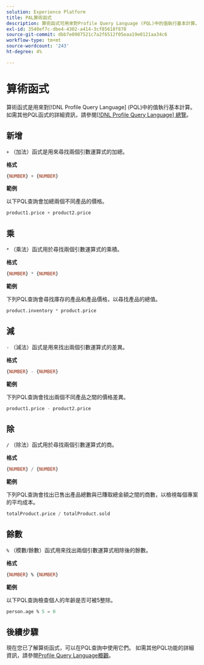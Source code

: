 ```yaml
---
solution: Experience Platform
title: PAL算術函式
description: 算術函式可用來對Profile Query Language (PQL)中的值執行基本計算。
exl-id: 3540ef7c-dbe4-4302-a414-3cf85618f870
source-git-commit: dbb7e0987521c7a2f6512f05eaa19e0121aa34c6
workflow-type: tm+mt
source-wordcount: '243'
ht-degree: 4%

---
```


# 算術函式

算術函式是用來對[!DNL Profile Query Language] (PQL)中的值執行基本計算。 如需其他PQL函式的詳細資訊，請參閱[[!DNL Profile Query Language] 總覽](./overview.md)。

## 新增

`+` （加法）函式是用來尋找兩個引數運算式的加總。

**格式**

```sql
{NUMBER} + {NUMBER}
```

**範例**

以下PQL查詢會加總兩個不同產品的價格。

```sql
product1.price + product2.price
```

## 乘

`*` （乘法）函式用於尋找兩個引數運算式的乘積。

**格式**

```sql
{NUMBER} * {NUMBER}
```

**範例**

下列PQL查詢會尋找庫存的產品和產品價格，以尋找產品的總值。

```sql
product.inventory * product.price
```

## 減

`-` （減法）函式是用來找出兩個引數運算式的差異。

**格式**

```sql
{NUMBER} - {NUMBER}
```

**範例**

下列PQL查詢會找出兩個不同產品之間的價格差異。

```sql
product1.price - product2.price
```

## 除

`/` （除法）函式用於尋找兩個引數運算式的商。

**格式**

```sql
{NUMBER} / {NUMBER}
```

**範例**

下列PQL查詢會找出已售出產品總數與已賺取總金額之間的商數，以檢視每個專案的平均成本。

```sql
totalProduct.price / totalProduct.sold
```

## 餘數

`%` （模數/餘數）函式用來找出兩個引數運算式相除後的餘數。

**格式**

```sql
{NUMBER} % {NUMBER}
```

**範例**

以下PQL查詢檢查個人的年齡是否可被5整除。

```sql
person.age % 5 = 0
```

## 後續步驟

現在您已了解算術函式，可以在PQL查詢中使用它們。 如需其他PQL功能的詳細資訊，請參閱[Profile Query Language概觀](./overview.md)。

